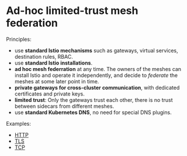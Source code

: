 # Ad-hoc limited-trust mesh federation

Principles:

- use **standard Istio mechanisms** such as gateways, virtual services, destination rules, RBAC.
- use **standard Istio installations**.
- **ad hoc mesh federration** at any time. The owners of the meshes can install Istio and operate it independently,
  and decide to _federate_ the meshes at some later point in time.
- **private gateways for cross-cluster communication**, with dedicated certificates and private keys.
- **limited trust**: Only the gateways trust each other, there is no trust between sidecars from different meshes.
- use **standard Kubernetes DNS**, no need for special DNS plugins.

Examples:
* [HTTP](http)
* [TLS](tls)
* [TCP](tcp)
